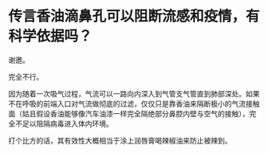 # 传言香油滴鼻孔可以阻断流感和疫情，有科学依据吗？

谢邀。

完全不行。

因为随着一次吸气过程，气流可以一路向内深入到气管支气管直到肺部深处。如果不在呼吸的前端入口对气流做彻底的过滤，仅仅只是靠香油来隔断极小的气流接触面（姑且假设香油能够像汽车油漆一样完全隔绝部分鼻腔内壁与空气的接触），完全不足以阻隔病毒进入体内环境。

打个比方的话，其有效性大概相当于涂上润唇膏喝辣椒油来防止被辣到。



